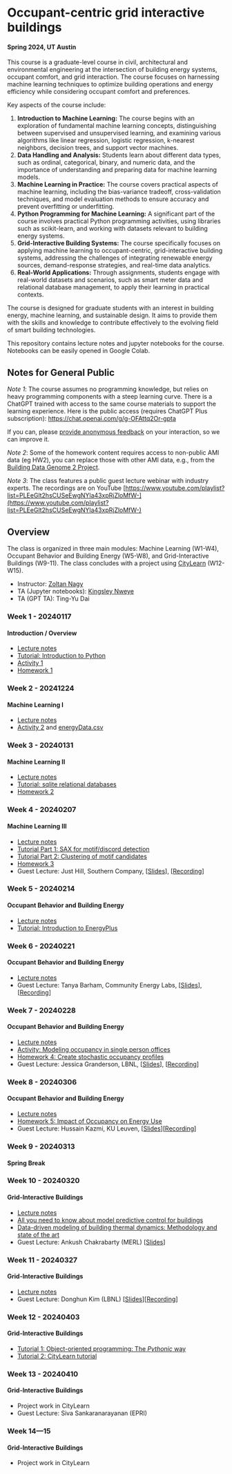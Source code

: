 # Occupant-centric grid interactive buildings 
#### Spring 2024, UT Austin
This course is a graduate-level course in civil, architectural and environmental engineering at the intersection of building energy systems, occupant comfort, and grid interaction. The course focuses on harnessing machine learning techniques to optimize building operations and energy efficiency while considering occupant comfort and preferences.


Key aspects of the course include:

1. **Introduction to Machine Learning:** The course begins with an exploration of fundamental machine learning concepts, distinguishing between supervised and unsupervised learning, and examining various algorithms like linear regression, logistic regression, k-nearest neighbors, decision trees, and support vector machines.
2.  **Data Handling and Analysis:** Students learn about different data types, such as ordinal, categorical, binary, and numeric data, and the importance of understanding and preparing data for machine learning models.
3. **Machine Learning in Practice:** The course covers practical aspects of machine learning, including the bias-variance tradeoff, cross-validation techniques, and model evaluation methods to ensure accuracy and prevent overfitting or underfitting.
4. **Python Programming for Machine Learning:** A significant part of the course involves practical Python programming activities, using libraries such as scikit-learn, and working with datasets relevant to building energy systems.
5. **Grid-Interactive Building Systems:** The course specifically focuses on applying machine learning to occupant-centric, grid-interactive building systems, addressing the challenges of integrating renewable energy sources, demand-response strategies, and real-time data analytics.
6. **Real-World Applications:** Through assignments, students engage with real-world datasets and scenarios, such as smart meter data and relational database management, to apply their learning in practical contexts.

The course is designed for graduate students with an interest in building energy, machine learning, and sustainable design. It aims to provide them with the skills and knowledge to contribute effectively to the evolving field of smart building technologies.

This repository contains lecture notes and jupyter notebooks for the course. Notebooks can be easily opened in Google Colab.


## Notes for General Public ##
_Note 1_: The course assumes no programming knowledge, but relies on heavy programming components with a steep learning curve. There is a ChatGPT trained with access to the same course materials to support the learning experience. Here is the public access (requires ChatGPT Plus subscription): https://chat.openai.com/g/g-OFAttq2Or-gpta

If you can, please [provide anonymous feedback](https://forms.gle/DYwHeBhVKpinuiyE9) on your interaction, so we can improve it.


_Note 2_: Some of the homework content requires access to non-public AMI data (eg HW2), you can replace those with other AMI data, e.g., from the [Building Data Genome 2 Project](https://github.com/buds-lab/building-data-genome-project-2).

_Note 3_: The class features a public guest lecture webinar with industry experts. The recordings are on YouTube [https://www.youtube.com/playlist?list=PLEeGlt2hsCUSeEwgNYla43xpRjZloMfW-](https://www.youtube.com/playlist?list=PLEeGlt2hsCUSeEwgNYla43xpRjZloMfW-)


## Overview ##
The class is organized in three main modules: Machine Learning (W1-W4), Occupant Behavior and Building Energy (W5-W8), and Grid-Interactive Buildings (W9-11). The class concludes with a project using [CityLearn](http://www.citylearn.net) (W12-W15).

- Instructor: [Zoltan Nagy](https://www.ie-lab.org/author/zoltan-nagy/)
- TA (Jupyter notebooks): [Kingsley Nweye](https://kingsleynweye.com/)
- TA (GPT TA): Ting-Yu Dai

### Week 1 - 20240117 ###
#### Introduction / Overview ####
- [Lecture notes](https://github.com/intelligent-environments-lab/occupant_centric_grid_interactive_buildings_course/blob/main/src/lectures/CE397_OCCGEB_Sp24_01.pdf)
- [Tutorial: Introduction to Python](https://github.com/intelligent-environments-lab/occupant_centric_grid_interactive_buildings_course/blob/main/src/notebooks/tutorials/introduction_to_python.ipynb)
- [Activity 1](https://github.com/intelligent-environments-lab/occupant_centric_grid_interactive_buildings_course/blob/main/src/notebooks/activity/A1-Getting-Started-with-Python.ipynb)
- [Homework 1](https://github.com/intelligent-environments-lab/occupant_centric_grid_interactive_buildings_course/blob/main/src/notebooks/homework/Homework_1.ipynb)

### Week 2 - 20241224 ###
#### Machine Learning I ####
- [Lecture notes](https://github.com/intelligent-environments-lab/occupant_centric_grid_interactive_buildings_course/blob/main/src/lectures/CE397_OCCGEB_Sp24_02.pdf)
- [Activity 2](https://github.com/intelligent-environments-lab/occupant_centric_grid_interactive_buildings_course/blob/main/src/notebooks/activity/A2-scikit-learn.ipynb) and [energyData.csv](https://github.com/intelligent-environments-lab/occupant_centric_grid_interactive_buildings_course/blob/main/src/notebooks/activity/energyData.csv)


### Week 3 - 20240131 ###
#### Machine Learning II ####
- [Lecture notes](https://github.com/intelligent-environments-lab/occupant_centric_grid_interactive_buildings_course/blob/main/src/lectures/CE397_OCCGEB_Sp24_03.pdf)
- [Tutorial: sqlite relational databases](https://github.com/intelligent-environments-lab/occupant_centric_grid_interactive_buildings_course/blob/main/src/notebooks/tutorials/sqlite_relational_database.ipynb)
- [Homework 2](https://github.com/intelligent-environments-lab/occupant_centric_grid_interactive_buildings_course/blob/main/src/notebooks/homework/homework_2.ipynb)

### Week 4 - 20240207 ###
#### Machine Learning III ####
- [Lecture notes](https://github.com/intelligent-environments-lab/occupant_centric_grid_interactive_buildings_course/blob/main/src/lectures/CE397_OCCGEB_Sp24_04.pdf)
- [Tutorial Part 1: SAX for motif/discord detection](https://nbviewer.org/github/buds-lab/day-filter/blob/master/DayFilter%20Process%20-%20Part%201%20-%20SAX.ipynb)
- [Tutorial Part 2: Clustering of motif candidates](https://nbviewer.org/github/buds-lab/day-filter/blob/master/DayFilter%20Process%20-%20Part%202%20-%20Clustering%20Motif%20Candidates.ipynb)
- [Homework 3](https://github.com/intelligent-environments-lab/occupant_centric_grid_interactive_buildings_course/blob/main/src/notebooks/homework/Homework_3.ipynb)
- Guest Lecture: Just Hill, Southern Company, [[Slides](https://github.com/intelligent-environments-lab/occupant_centric_grid_interactive_buildings_course/blob/main/src/lectures/UT-Austin_JMH_2.2024.pdf)], [[Recording](https://youtu.be/zlUe_h8m2K8?feature=shared)]


### Week 5 - 20240214 ###
#### Occupant Behavior and Building Energy ####
- [Lecture notes](https://github.com/intelligent-environments-lab/occupant_centric_grid_interactive_buildings_course/blob/main/src/lectures/CE397_OCCGEB_Sp24_05.pdf)
- [Tutorial: Introduction to EnergyPlus](https://github.com/intelligent-environments-lab/occupant_centric_grid_interactive_buildings_course/blob/main/src/notebooks/tutorials/introduction_to_energy_plus.ipynb)


### Week 6 - 20240221 ###
#### Occupant Behavior and Building Energy  ####
- [Lecture notes](https://github.com/intelligent-environments-lab/occupant_centric_grid_interactive_buildings_course/blob/main/src/lectures/CE397_OCCGEB_Sp24_06.pdf)
- Guest Lecture: Tanya Barham, Community Energy Labs, [[Slides](https://github.com/intelligent-environments-lab/occupant_centric_grid_interactive_buildings_course/blob/main/src/lectures/20240221_GEBsTalk.pdf)], [[Recording](https://youtu.be/aKEUyQCbWuY)]

### Week 7 - 20240228 ###
#### Occupant Behavior and Building Energy  ####
- [Lecture notes](https://github.com/intelligent-environments-lab/occupant_centric_grid_interactive_buildings_course/blob/main/src/lectures/CE397_OCCGEB_Sp24_07.pdf) 
- [Activity: Modeling occupancy in single person offices](https://github.com/intelligent-environments-lab/occupant_centric_grid_interactive_buildings_course/blob/main/src/lectures/wang05.pdf)
- [Homework 4: Create stochastic occupancy profiles](https://github.com/intelligent-environments-lab/occupant_centric_grid_interactive_buildings_course/blob/main/src/notebooks/homework/Homework_4.ipynb) 
- Guest Lecture: Jessica Granderson, LBNL, [[Slides](https://github.com/intelligent-environments-lab/occupant_centric_grid_interactive_buildings_course/blob/main/src/lectures/ScalingGEBLectureFeb2024.pdf)], [[Recording](https://youtu.be/ixnUXH4lqDY)]

### Week 8 - 20240306 ###
#### Occupant Behavior and Building Energy  ####
- [Lecture notes](https://github.com/intelligent-environments-lab/occupant_centric_grid_interactive_buildings_course/blob/main/src/lectures/CE397_OCCGEB_Sp24_08.pdf)
- [Homework 5: Impact of Occupancy on Energy Use](https://github.com/intelligent-environments-lab/occupant_centric_grid_interactive_buildings_course/blob/main/src/notebooks/homework/homework_5.ipynb) 
- Guest Lecture: Hussain Kazmi, KU Leuven, [[Slides](https://github.com/intelligent-environments-lab/occupant_centric_grid_interactive_buildings_course/blob/main/src/lectures/UTAustin_Talk_Primer.pdf)][[Recording](https://youtu.be/ug52iroHAyg)]

### Week 9 - 20240313 ###
#### Spring Break ####


### Week 10 - 20240320 ###
#### Grid-Interactive Buildings ####
- [Lecture notes](https://github.com/intelligent-environments-lab/occupant_centric_grid_interactive_buildings_course/blob/main/src/lectures/CE397_OCCGEB_Sp24_09.pdf)
- [All you need to know about model predictive control for buildings](https://github.com/intelligent-environments-lab/occupant_centric_grid_interactive_buildings_course/blob/main/src/lectures/drgona20.pdf)
- [Data-driven modeling of building thermal dynamics: Methodology and state of the art](https://github.com/intelligent-environments-lab/occupant_centric_grid_interactive_buildings_course/blob/main/src/lectures/wang19.pdf)
- Guest Lecture: Ankush Chakrabarty (MERL) [[Slides](https://github.com/intelligent-environments-lab/occupant_centric_grid_interactive_buildings_course/blob/main/src/lectures/v5_UTA_talk_chakrabarty_mar_2024.pdf)]

### Week 11 - 20240327 ###
#### Grid-Interactive Buildings ####
- [Lecture notes](https://github.com/intelligent-environments-lab/occupant_centric_grid_interactive_buildings_course/blob/main/src/lectures/CE397_OCCGEB_Sp24_10.pdf)
- Guest Lecture: Donghun Kim (LBNL) [[Slides](https://github.com/intelligent-environments-lab/occupant_centric_grid_interactive_buildings_course/blob/main/src/lectures/TexasAustin_Guest_Lecture_DKim_LBNL.pdf)][[Recording](https://youtu.be/QJ-qkFStYpc?feature=shared)]

### Week 12 - 20240403 ###
#### Grid-Interactive Buildings ####
- [Tutorial 1: Object-oriented programming: The _Pythonic_ way](https://github.com/intelligent-environments-lab/occupant_centric_grid_interactive_buildings_course/blob/main/src/notebooks/tutorials/object_oriented_programming.ipynb)
- [Tutorial 2: CityLearn tutorial](https://github.com/intelligent-environments-lab/CityLearn/blob/master/examples/tutorial.ipynb)

### Week 13 - 20240410 ###
#### Grid-Interactive Buildings ####
- Project work in CityLearn
- Guest Lecture: Siva Sankaranarayanan (EPRI)


### Week 14—15  ###
#### Grid-Interactive Buildings ####
- Project work in CityLearn
 
